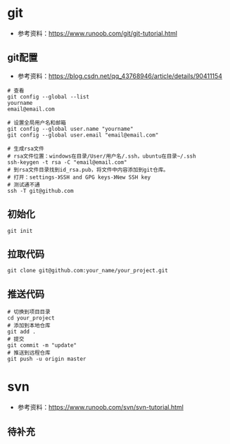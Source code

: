 # git
- 参考资料：https://www.runoob.com/git/git-tutorial.html

## git配置
- 参考资料：https://blog.csdn.net/qq_43768946/article/details/90411154
```shell
# 查看
git config --global --list
yourname
email@email.com

# 设置全局用户名和邮箱
git config --global user.name "yourname"
git config --global user.email "email@email.com"

# 生成rsa文件
# rsa文件位置：windows在目录/User/用户名/.ssh，ubuntu在目录~/.ssh
ssh-keygen -t rsa -C "email@email.com"
# 到rsa文件目录找到id_rsa.pub，将文件中内容添加到git仓库。
# 打开：settings-》SSH and GPG keys-》New SSH key
# 测试通不通
ssh -T git@github.com
```
## 初始化
```shell
git init
```
## 拉取代码
```shell
git clone git@github.com:your_name/your_project.git
```
## 推送代码
```shell
# 切换到项目目录
cd your_project
# 添加到本地仓库
git add .
# 提交
git commit -m "update"
# 推送到远程仓库
git push -u origin master
```


# svn
- 参考资料：https://www.runoob.com/svn/svn-tutorial.html
## 待补充